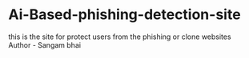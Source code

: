 # Ai-Based-phishing-detection-site
this is the site for protect users from the phishing or clone websites
<br>
Author - Sangam bhai
